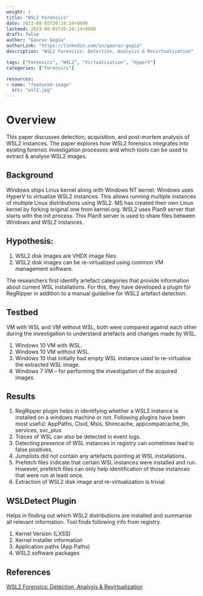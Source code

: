 ```yaml
---
weight: 1
title: "WSL2 Forensics"
date: 2023-08-05T20:24:14+0000
lastmod: 2023-08-05T20:24:14+0000
draft: false
author: "Gaurav Gogia"
authorLink: "https://linkedin.com/in/gaurav-gogia"
description: "WSL2 Forensics: Detection, Analysis & Revirtualization"

tags: ["Forensics", "WSL2", "Virtualisation", "HyperV"]
categories: ["Forensics"]

resources:
- name: "featured-image"
  src: "wsl2.jpg"
---
```


# Overview

This paper discusses detection, acquisition, and post-mortem analysis of WSL2
instances. The paper explores how WSL2 forensics integrates into existing
forensic investigation processes and which tools can be used to extract &
analyse WSL2 images.

## Background

Windows ships Linux kernel along with Windows NT kernel. Windows uses HyperV to
virtualize WSL2 instances. This allows running multiple instances of multiple
Linux distributions using WSL2. MS has created their own Linux kernel by forking
original one from kernel.org. WSL2 uses Plan9 server that starts with the init
process. This Plan9 server is used to share files between Windows and WSL2
instances.

## Hypothesis:

1. WSL2 disk images are VHDX image files.
2. WSL2 disk images can be re-virtualized using common VM management software.

The researchers first identify artefact categories that provide information
about current WSL installations. For this, they have developed a plugin for
RegRipper in addition to a manual guideline for WSL2 artefact detection.

## Testbed

VM with WSL and VM without WSL, both were compared against each other during the
investigation to understand artefacts and changes made by WSL.

1. Windows 10 VM with WSL.
2. Windows 10 VM without WSL.
3. Windows 10 that initially had empty WSL instance used to re-virtualise the
   extracted WSL image.
4. Windows 7 VM – for performing the investigation of the acquired images.

## Results

1. RegRipper plugin helps in identifying whether a WSL2 instance is installed on
   a windows machine or not. Following plugins have been most useful: AppPaths,
   Clsid, Msis, Shimcache, appcompatcache_tln, services, svc_plus
2. Traces of WSL can also be detected in event logs.
3. Detecting presence of WSL instances in registry can sometimes lead to false
   positives.
4. Jumplists did not contain any artefacts pointing at WSL installations.
5. Prefetch files indicate that certain WSL instances were installed and run.
   However, prefetch files can only help identification of those instances that
   were run at least once.
6. Extraction of WSL2 disk image and re-virtualization is trivial.

## WSLDetect Plugin

Helps in finding out which WSL2 distributions are installed and summarise all
relevant information. Tool finds following info from registry.

1. Kernel Version (LXSS)
2. Kernel installer information
3. Application paths (App Paths)
4. WSL2 software packages

## References

[WSL2 Forensics: Detection, Analysis & Revirtualization](https://dl.acm.org/doi/fullHtml/10.1145/3538969.3544439)
